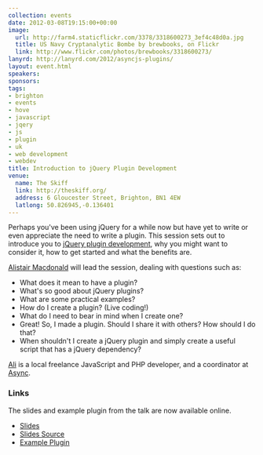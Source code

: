 ```yaml
---
collection: events
date: 2012-03-08T19:15:00+00:00
image: 
  url: http://farm4.staticflickr.com/3378/3318600273_3ef4c48d0a.jpg
  title: US Navy Cryptanalytic Bombe by brewbooks, on Flickr
  link: http://www.flickr.com/photos/brewbooks/3318600273/
lanyrd: http://lanyrd.com/2012/asyncjs-plugins/
layout: event.html
speakers: 
sponsors: 
tags: 
- brighton
- events
- hove
- javascript
- jqery
- js
- plugin
- uk
- web development
- webdev
title: Introduction to jQuery Plugin Development
venue: 
  name: The Skiff
  link: http://theskiff.org/
  address: 6 Gloucester Street, Brighton, BN1 4EW
  latlong: 50.826945,-0.136401
---
```


<p>Perhaps you've been using jQuery for a while now but have yet to write or even appreciate the need to write a plugin. This session sets out to introduce you to <a href="http://docs.jquery.com/Plugins/Authoring"><span class="summary">jQuery plugin development</span></a>, why you might want to consider it, how to get started and what the benefits are.</p>

<p><a href="http://nubz.com">Alistair Macdonald</a> will lead the session, dealing with questions such as:</p>

<ul>
<li>What does it mean to have a plugin?</li>
	<li>What's so good about jQuery plugins?</li>
	<li>What are some practical examples?</li>
	<li>How do I create a plugin? (Live coding!)</li>
	<li>What do I need to bear in mind when I create one?</li>
	<li>Great! So, I made a plugin. Should I share it with others? How should I do that?</li>
	<li>When shouldn't I create a jQuery plugin and simply create a useful script that has a jQuery dependency?</li>
</ul>
<p><a href="https://twitter.com/nubz">Ali</a> is a local freelance JavaScript and PHP developer, and a coordinator at <a href="https://asyncjs.com">Async</a>.</p>

<h3>Links</h3>

The slides and example plugin from the talk are now available online.

<ul>
<li><a href="http://jsbin.com/ayakox/10/">Slides</a></li>
<li><a href="http://jsbin.com/ayakox/10/edit#javascript,html">Slides Source</a></li>
<li><a href="http://jsbin.com/ovozef/5/edit#javascript,html">Example Plugin</a></li>
</ul>
